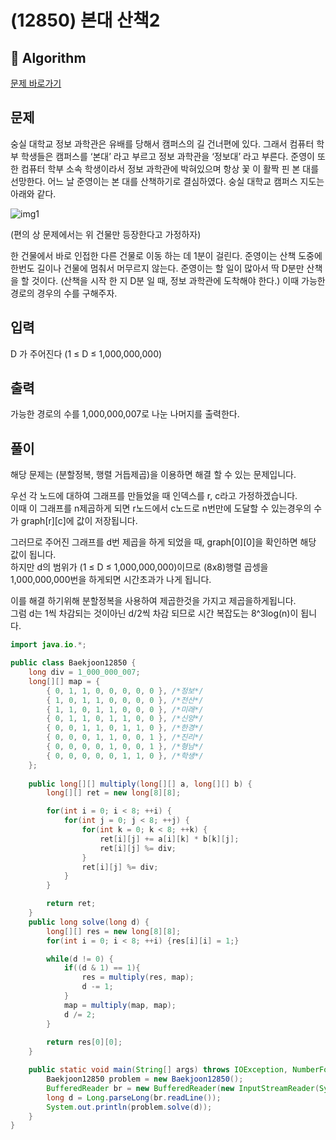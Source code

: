 # (12850) 본대 산책2
## :100: Algorithm
[문제 바로가기](https://www.acmicpc.net/problem/12850)
## 문제
숭실 대학교 정보 과학관은 유배를 당해서  캠퍼스의 길 건너편에 있다. 그래서 컴퓨터 학부 학생들은 캠퍼스를 ‘본대’ 라고 부르고 정보 과학관을 ‘정보대’ 라고 부른다. 준영이 또한 컴퓨터 학부 소속 학생이라서 정보 과학관에 박혀있으며 항상 꽃 이 활짝 핀 본 대를 선망한다. 어느 날 준영이는 본 대를 산책하기로 결심하였다. 숭실 대학교 캠퍼스 지도는 아래와 같다.

![img1](https://onlinejudgeimages.s3-ap-northeast-1.amazonaws.com/problem/12850/1.png)

(편의 상 문제에서는 위 건물만 등장한다고 가정하자)

한 건물에서 바로 인접한 다른 건물로 이동 하는 데 1분이 걸린다. 준영이는 산책 도중에 한번도 길이나 건물에 멈춰서 머무르지 않는다. 준영이는 할 일이 많아서 딱 D분만 산책을 할 것이다. (산책을 시작 한 지 D분 일 때, 정보 과학관에 도착해야 한다.) 이때 가능한 경로의 경우의 수를 구해주자.

## 입력
D 가 주어진다 (1 ≤ D ≤ 1,000,000,000) 

## 출력
가능한 경로의 수를 1,000,000,007로 나눈 나머지를 출력한다.

## 풀이
해당 문제는 (분할정복, 행렬 거듭제곱)을 이용하면 해결 할 수 있는 문제입니다.  

우선 각 노드에 대하여 그래프를 만들었을 때 인덱스를 r, c라고 가정하겠습니다.  
이때 이 그래프를 n제곱하게 되면 r노드에서 c노드로 n번만에 도달할 수 있는경우의 수가 graph[r][c]에 값이 저장됩니다.  

그러므로 주어진 그래프를 d번 제곱을 하게 되었을 때, graph[0][0]을 확인하면 해당 값이 됩니다.  
하지만 d의 범위가 (1 ≤ D ≤ 1,000,000,000)이므로 (8x8)행렬 곱셍을 1,000,000,000번을 하게되면 시간초과가 나게 됩니다.  

이를 해결 하기위해 분할정복을 사용하여 제곱한것을 가지고 제곱을하게됩니다.  
그럼 d는 1씩 차감되는 것이아닌 d/2씩 차감 되므로 시간 복잡도는 8^3log(n)이 됩니다.

```java
import java.io.*;

public class Baekjoon12850 {
    long div = 1_000_000_007;
    long[][] map = {
        { 0, 1, 1, 0, 0, 0, 0, 0 }, /*정보*/
        { 1, 0, 1, 1, 0, 0, 0, 0 }, /*전산*/
        { 1, 1, 0, 1, 1, 0, 0, 0 }, /*미래*/
        { 0, 1, 1, 0, 1, 1, 0, 0 }, /*신양*/
        { 0, 0, 1, 1, 0, 1, 1, 0 }, /*한경*/
        { 0, 0, 0, 1, 1, 0, 0, 1 }, /*진리*/
        { 0, 0, 0, 0, 1, 0, 0, 1 }, /*형남*/
        { 0, 0, 0, 0, 0, 1, 1, 0 }, /*학생*/
    };
    
    public long[][] multiply(long[][] a, long[][] b) {
        long[][] ret = new long[8][8];

        for(int i = 0; i < 8; ++i) {
            for(int j = 0; j < 8; ++j) {
                for(int k = 0; k < 8; ++k) {
                    ret[i][j] += a[i][k] * b[k][j];
                    ret[i][j] %= div;
                }
                ret[i][j] %= div;
            }
        }

        return ret;
    }
    public long solve(long d) {
        long[][] res = new long[8][8];
        for(int i = 0; i < 8; ++i) {res[i][i] = 1;}

        while(d != 0) {
            if((d & 1) == 1){
                res = multiply(res, map);
                d -= 1;
            }
            map = multiply(map, map);
            d /= 2;
        }
        
        return res[0][0];
    }

    public static void main(String[] args) throws IOException, NumberFormatException {
        Baekjoon12850 problem = new Baekjoon12850();
        BufferedReader br = new BufferedReader(new InputStreamReader(System.in));
        long d = Long.parseLong(br.readLine());
        System.out.println(problem.solve(d));
    }
}
```